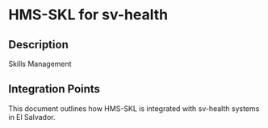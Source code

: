 # HMS-SKL for sv-health

## Description

Skills Management

## Integration Points

This document outlines how HMS-SKL is integrated with sv-health systems in El Salvador.
